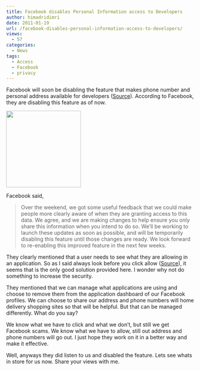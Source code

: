 ```yaml
---
title: Facebook disables Personal Information access to Developers
author: himadridimri
date: 2011-01-19
url: /facebook-disables-personal-information-access-to-developers/
views:
  - 57
categories:
  - News
tags:
  - Access
  - Facebook
  - privacy
---
```

Facebook will soon be disabling the feature that makes phone number and personal address available for developers (<a href="http://developers.facebook.com/blog/post/447" onclick="_gaq.push(['_trackEvent', 'outbound-article', 'http://developers.facebook.com/blog/post/447', 'Source']);" >Source</a>). According to Facebook, they are disabling this feature as of now.

<a href="http://fbknol.com/facebook-disables-personal-information-access-to-developers/facebook-security/" onclick="_gaq.push(['_trackEvent', 'outbound-article', 'http://fbknol.com/facebook-disables-personal-information-access-to-developers/facebook-security/', '']);" rel="attachment wp-att-5248"><img class="alignnone size-full wp-image-5248" src="http://cdn.devilsworkshop.org/files/2011/01/facebook-security.gif" alt="" width="200" height="205" /></a>

Facebook said,

> Over the weekend, we got some useful feedback that we could make people more clearly aware of when they are granting access to this data. We agree, and we are making changes to help ensure you only share this information when you intend to do so. We’ll be working to launch these updates as soon as possible, and will be temporarily disabling this feature until those changes are ready. We look forward to re-enabling this improved feature in the next few weeks.

They clearly mentioned that a user needs to see what they are allowing in an application. So as I said always look before you click allow (<a href="http://fbknol.com/privacy-threat-facebook-applications-access-home-address-phone-number/" onclick="_gaq.push(['_trackEvent', 'outbound-article', 'http://fbknol.com/privacy-threat-facebook-applications-access-home-address-phone-number/', 'Source']);" >Source</a>), it seems that is the only good solution provided here. I wonder why not do something to increase the security.

They mentioned that we can manage what applications are using and choose to remove them from the application dashboard of our Facebook profiles. We can choose to share our address and phone numbers will home delivery shopping sites so that will be helpful. But that can be managed differently. What do you say?

We know what we have to click and what we don&#8217;t, but still we get Facebook scams. We know what we have to allow, still out address and phone numbers will go out. I just hope they work on it in a better way and make it effective.

Well, anyways they did listen to us and disabled the feature. Lets see whats in store for us now. Share your views with me.

